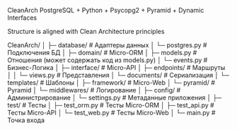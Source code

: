 CleanArch
PostgreSQL + Python + Psycopg2 + Pyramid + Dynamic Interfaces

Structure is aligned with Clean Architecture principles

CleanArch/
│
├─ database/       # Адаптеры данных
│  └─ postgres.py  # Подключения БД
│
├─ domain/         # Micro-ORM
│  ├─ models.py    # Отношения (может содержать код из models.py)
│  └─ events.py    # Бизнес-Логика
│
├─ interface/      # Micro-API
│  ├─ endpoints/   # Маршруты
│  │  └─ views.py  # Представления
│  └─ documents/    # Сериализация
│     └─ templates/  # Шаблоны
│
├─ framework/      # Micro-Web
│  └─ pyramid/     # Pyramid
│     └─ middlewares/ # Логирование
│
├─ config/         # Администрирование
│  └─ settings.py  # Метаданные приложения
│
├─ test/           # Тесты
│  ├─ test_orm.py  # Тесты Micro-ORM
│  ├─ test_api.py  # Тесты Micro-API
│  └─ test_web.py  # Тесты Micro-Web
│
└─ main.py          # Точка входа